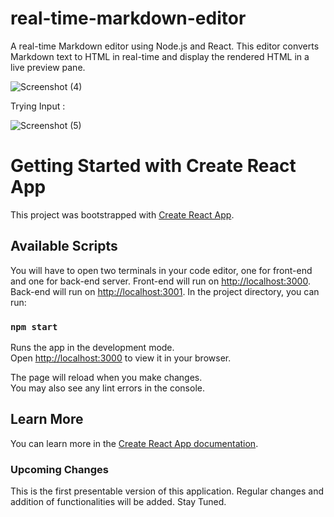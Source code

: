 # real-time-markdown-editor
A real-time Markdown editor using Node.js and React. This editor converts Markdown text to HTML in real-time and display the rendered HTML in a live preview pane.

![Screenshot (4)](https://github.com/Harshit10bisht/real-time-markdown-editor/assets/54449818/1bea31d2-141d-418f-b5f6-41d0edaaf7d9)

Trying Input :

![Screenshot (5)](https://github.com/Harshit10bisht/real-time-markdown-editor/assets/54449818/d959bd28-563f-4f06-909f-fa72311dc7a4)


# Getting Started with Create React App

This project was bootstrapped with [Create React App](https://github.com/facebook/create-react-app).

## Available Scripts

You will have to open two terminals in your code editor, one for front-end and one for back-end server.
Front-end will run on [http://localhost:3000](http://localhost:3000).
Back-end will run on [http://localhost:3001](http://localhost:3001).
In the project directory, you can run:

### `npm start`

Runs the app in the development mode.\
Open [http://localhost:3000](http://localhost:3000) to view it in your browser.

The page will reload when you make changes.\
You may also see any lint errors in the console.

## Learn More

You can learn more in the [Create React App documentation](https://facebook.github.io/create-react-app/docs/getting-started).

### Upcoming Changes

This is the first presentable version of this application. Regular changes and addition of functionalities will be added.
Stay Tuned.
